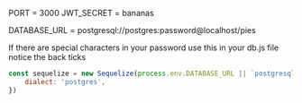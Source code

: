 PORT = 3000
JWT_SECRET = bananas

DATABASE_URL = postgresql://postgres:password@localhost/pies


If there are special characters in your password use this in your db.js file notice the back ticks
```js 
const sequelize = new Sequelize(process.env.DATABASE_URL || `postgresql://postgres:${encodeUriComponent('password')}@localhost/pies`, {
    dialect: 'postgres',
})


```